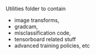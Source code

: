 Utilities folder to contain
- image transforms,
- gradcam,
- misclassification code,
- tensorboard related stuff
- advanced training policies, etc
